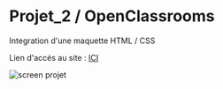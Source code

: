 # Projet_2 / OpenClassrooms 
Integration d'une maquette HTML / CSS

Lien d'accés au site : <a href="https://nalaelle.github.io/Booki_Projet_2/" > ICI </a>

<img src="fullpage.png" alt="screen projet">
